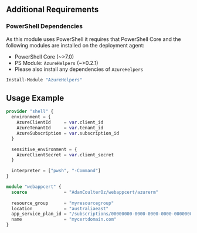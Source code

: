 ## Additional Requirements

### PowerShell Dependencies

As this module uses PowerShell it requires that PowerShell Core and the following modules are installed on the deployment agent:

- PowerShell Core (~>7.0)
- PS Module: `AzureHelpers` (~>0.2.1)
- Please also install any dependencies of `AzureHelpers`

```powershell
Install-Module "AzureHelpers"
```

## Usage Example

```terraform
provider "shell" {
  environment = {
    AzureClientId     = var.client_id
    AzureTenantId     = var.tenant_id
    AzureSubscription = var.subscription_id
  }

  sensitive_environment = {
    AzureClientSecret = var.client_secret
  }

  interpreter = ["pwsh", "-Command"]
}

module "webappcert" {
  source              = "AdamCoulterOz/webappcert/azurerm"
  
  resource_group      = "myresourcegroup"
  location            = "australiaeast"
  app_service_plan_id = "/subscriptions/00000000-0000-0000-0000-000000000001/resourceGroups/myresourcegroup2/providers/Microsoft.Web/serverfarms/myappserviceplan"
  name                = "mycertdomain.com"
}
```
